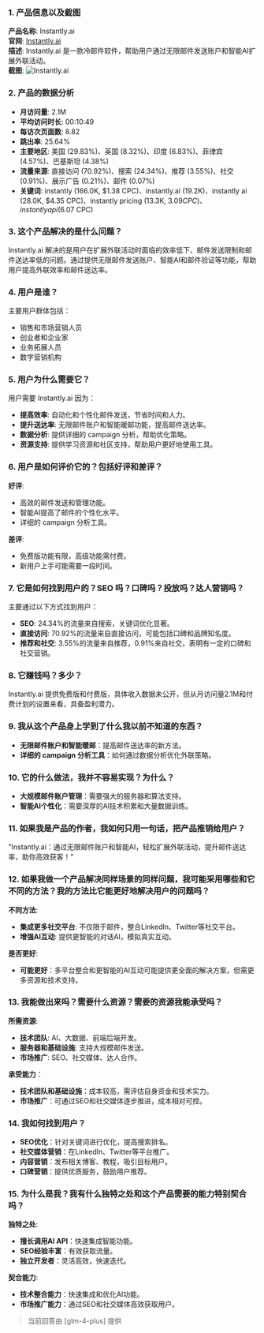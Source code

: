 ### 1. 产品信息以及截图

**产品名称**: Instantly.ai  
**官网**: [Instantly.ai](https://instantly.ai)  
**描述**: Instantly.ai 是一款冷邮件软件，帮助用户通过无限邮件发送账户和智能AI扩展外联活动。  
**截图**: ![Instantly.ai](https://cdn-images.toolify.ai/image/441bc049e8fe526a26a93d9dc0dc75fc.jpeg)

### 2. 产品的数据分析

- **月访问量**: 2.1M
- **平均访问时长**: 00:10:49
- **每访次页面数**: 8.82
- **跳出率**: 25.64%
- **主要地区**: 美国 (29.83%)、英国 (8.32%)、印度 (6.83%)、菲律宾 (4.57%)、巴基斯坦 (4.38%)
- **流量来源**: 直接访问 (70.92%)、搜索 (24.34%)、推荐 (3.55%)、社交 (0.91%)、展示广告 (0.21%)、邮件 (0.07%)
- **关键词**: instantly (166.0K, $1.38 CPC)、instantly.ai (19.2K)、instantly ai (28.0K, $4.35 CPC)、instantly pricing (13.3K, $3.09 CPC)、instantly api ($6.07 CPC)

### 3. 这个产品解决的是什么问题？

Instantly.ai 解决的是用户在扩展外联活动时面临的效率低下、邮件发送限制和邮件送达率低的问题。通过提供无限邮件发送账户、智能AI和邮件验证等功能，帮助用户提高外联效率和邮件送达率。

### 4. 用户是谁？

主要用户群体包括：
- 销售和市场营销人员
- 创业者和企业家
- 业务拓展人员
- 数字营销机构

### 5. 用户为什么需要它？

用户需要 Instantly.ai 因为：
- **提高效率**: 自动化和个性化邮件发送，节省时间和人力。
- **提升送达率**: 无限邮件账户和智能暖邮功能，提高邮件送达率。
- **数据分析**: 提供详细的 campaign 分析，帮助优化策略。
- **资源支持**: 提供学习资源和社区支持，帮助用户更好地使用工具。

### 6. 用户是如何评价它的？包括好评和差评？

**好评**:
- 高效的邮件发送和管理功能。
- 智能AI提高了邮件的个性化水平。
- 详细的 campaign 分析工具。

**差评**:
- 免费版功能有限，高级功能需付费。
- 新用户上手可能需要一段时间。

### 7. 它是如何找到用户的？SEO 吗？口碑吗？投放吗？达人营销吗？

主要通过以下方式找到用户：
- **SEO**: 24.34%的流量来自搜索，关键词优化显著。
- **直接访问**: 70.92%的流量来自直接访问，可能包括口碑和品牌知名度。
- **推荐和社交**: 3.55%的流量来自推荐，0.91%来自社交，表明有一定的口碑和社交营销。

### 8. 它赚钱吗？多少？

Instantly.ai 提供免费版和付费版，具体收入数据未公开，但从月访问量2.1M和付费计划的设置来看，具备盈利潜力。

### 9. 我从这个产品身上学到了什么我以前不知道的东西？

- **无限邮件账户和智能暖邮**：提高邮件送达率的新方法。
- **详细的 campaign 分析工具**：如何通过数据分析优化外联策略。

### 10. 它的什么做法，我并不容易实现？为什么？

- **大规模邮件账户管理**：需要强大的服务器和算法支持。
- **智能AI个性化**：需要深厚的AI技术积累和大量数据训练。

### 11. 如果我是产品的作者，我如何只用一句话，把产品推销给用户？

"Instantly.ai：通过无限邮件账户和智能AI，轻松扩展外联活动，提升邮件送达率，助你高效获客！"

### 12. 如果我做一个产品解决同样场景的同样问题，我可能采用哪些和它不同的方法？我的方法比它能更好地解决用户的问题吗？

**不同方法**:
- **集成更多社交平台**: 不仅限于邮件，整合LinkedIn、Twitter等社交平台。
- **增强AI互动**: 提供更智能的对话AI，模拟真实互动。

**是否更好**:
- **可能更好**：多平台整合和更智能的AI互动可能提供更全面的解决方案，但需更多资源和技术支持。

### 13. 我能做出来吗？需要什么资源？需要的资源我能承受吗？

**所需资源**:
- **技术团队**: AI、大数据、前端后端开发。
- **服务器和基础设施**: 支持大规模邮件发送。
- **市场推广**: SEO、社交媒体、达人合作。

**承受能力**：
- **技术团队和基础设施**：成本较高，需评估自身资金和技术实力。
- **市场推广**：可通过SEO和社交媒体逐步推进，成本相对可控。

### 14. 我如何找到用户？

- **SEO优化**：针对关键词进行优化，提高搜索排名。
- **社交媒体营销**：在LinkedIn、Twitter等平台推广。
- **内容营销**：发布相关博客、教程，吸引目标用户。
- **口碑营销**：提供优质服务，鼓励用户推荐。

### 15. 为什么是我？我有什么独特之处和这个产品需要的能力特别契合吗？

**独特之处**:
- **擅长调用AI API**：快速集成智能功能。
- **SEO经验丰富**：有效获取流量。
- **独立开发者**：灵活高效，快速迭代。

**契合能力**:
- **技术整合能力**：快速集成和优化AI功能。
- **市场推广能力**：通过SEO和社交媒体高效获取用户。

> 当前回答由 [glm-4-plus] 提供